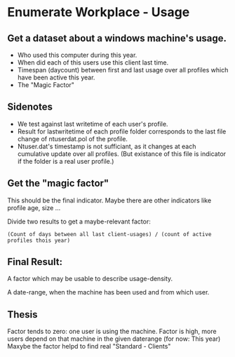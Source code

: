 
# Enumerate Workplace - Usage
## Get a dataset about a windows machine's usage.

- Who used this computer during this year. 
- When did each of this users use this client last time. 
- Timespan (daycount) between first and last usage over all profiles which have been active this year.
- The "Magic Factor"

## Sidenotes
- We test against last writetime of each user's profile. 
- Result for lastwritetime of each profile folder corresponds to the last file change of ntuserdat.pol of the profile.
- Ntuser.dat's timestamp is not sufficiant, as it changes at each cumulative update over all profiles. (But existance of this file is indicator if the folder is a real user profile.)

## Get the "magic factor"
This should be the final indicator. Maybe there are other indicators like profile age, size ... 

Divide two results to get a maybe-relevant factor:
```
(Count of days between all last client-usages) / (count of active profiles thois year)
```
## Final Result:

A factor which may be usable to describe usage-density.

A date-range, when the machine has been used and from which user.

## Thesis
Factor tends to zero: one user is using the machine. 
Factor is high, more users depend on that machine in the given daterange (for now: This year)
Maxybe the factor helpd to find real "Standard - Clients"